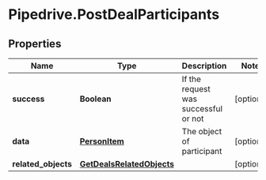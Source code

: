 # Pipedrive.PostDealParticipants

## Properties

Name | Type | Description | Notes
------------ | ------------- | ------------- | -------------
**success** | **Boolean** | If the request was successful or not | [optional] 
**data** | [**PersonItem**](PersonItem.md) | The object of participant | [optional] 
**related_objects** | [**GetDealsRelatedObjects**](GetDealsRelatedObjects.md) |  | [optional] 


